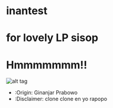 # inantest
for lovely LP sisop
=========
Hmmmmmmm!! 
=========

![alt tag](http://api.ning.com/files/rBZCY6X2uOlTJ8P9qLiTaHrX71x-bhRd9qAkTQBwNkSJPHtbC0Md09jy7l2JFbAGIWeexn8YrPUqqxKklZ5yJFL1uCaRvYYI/smiling.monkey.jpg)

+ :Origin: Ginanjar Prabowo
+ :Disclaimer: clone clone en yo rapopo
